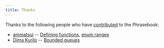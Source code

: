 ```yaml
---
title: Thanks
---
```


Thanks to the following people who have [contributed](https://typeclasses.github.io/haskell-phrasebook/contributing) to the Phrasebook:

- [ammatsui](https://github.com/ammatsui) -- [Defining functions](https://github.com/typeclasses/haskell-phrasebook/pull/16), [enum ranges](https://github.com/typeclasses/haskell-phrasebook/pull/17)
- [Dima Kurilo](https://twitter.com/DimaKurilo) -- [Bounded queues](https://github.com/typeclasses/haskell-phrasebook/pull/18)
